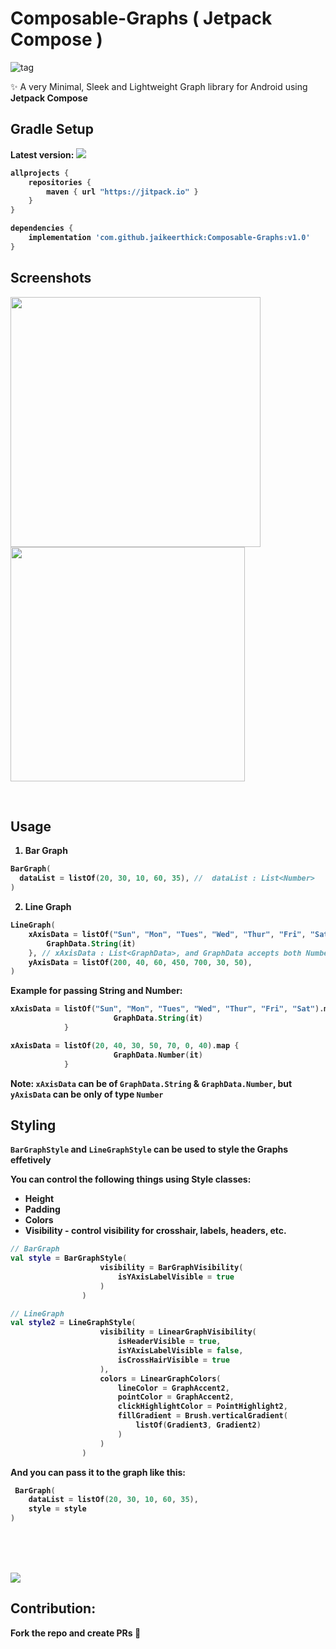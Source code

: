 # Composable-Graphs ( Jetpack Compose )
![tag](https://img.shields.io/github/license/jaikeerthick/Composable-Graphs)

✨ A very Minimal, Sleek and Lightweight Graph library for Android using <b>Jetpack Compose<b/>
    
## Gradle Setup
Latest version: [![](https://jitpack.io/v/jaikeerthick/Composable-Graphs.svg)](https://jitpack.io/#jaikeerthick/Composable-Graphs)

```gradle
allprojects {
    repositories {
        maven { url "https://jitpack.io" }
    }
}

dependencies {
    implementation 'com.github.jaikeerthick:Composable-Graphs:v1.0'
}
```

## Screenshots

<p>
<img width="400px" src="https://raw.githubusercontent.com/jaikeerthick/Composable-Graphs/master/screenshot_1.png" />
<img width="375px" src="https://raw.githubusercontent.com/jaikeerthick/Composable-Graphs/master/screenshot_2.png" />
<p/>
<br/>


## Usage
    
1. Bar Graph

```kotlin
BarGraph(
  dataList = listOf(20, 30, 10, 60, 35), //  dataList : List<Number>
)
```
    
2. Line Graph

```kotlin
LineGraph(
    xAxisData = listOf("Sun", "Mon", "Tues", "Wed", "Thur", "Fri", "Sat").map {
        GraphData.String(it)
    }, // xAxisData : List<GraphData>, and GraphData accepts both Number and String types
    yAxisData = listOf(200, 40, 60, 450, 700, 30, 50),
)
```
    
Example for passing String and Number:
    
```kotlin
xAxisData = listOf("Sun", "Mon", "Tues", "Wed", "Thur", "Fri", "Sat").map {
                       GraphData.String(it)
            }

xAxisData = listOf(20, 40, 30, 50, 70, 0, 40).map {
                       GraphData.Number(it)
            }
``` 
    
<b>Note:<b/> ```xAxisData``` can be of ```GraphData.String``` & ```GraphData.Number```, but ```yAxisData``` can be only of type ```Number```

## Styling
    
```BarGraphStyle``` and ```LineGraphStyle``` can be used to style the Graphs effetively

You can control the following things using Style classes:

- Height
- Padding
- Colors
- Visibility - control visibility for crosshair, labels, headers, etc.
    
``` kotlin
// BarGraph
val style = BarGraphStyle(
                    visibility = BarGraphVisibility(
                        isYAxisLabelVisible = true
                    )
                )

// LineGraph
val style2 = LineGraphStyle(
                    visibility = LinearGraphVisibility(
                        isHeaderVisible = true,
                        isYAxisLabelVisible = false,
                        isCrossHairVisible = true
                    ),
                    colors = LinearGraphColors(
                        lineColor = GraphAccent2,
                        pointColor = GraphAccent2,
                        clickHighlightColor = PointHighlight2,
                        fillGradient = Brush.verticalGradient(
                            listOf(Gradient3, Gradient2)
                        )
                    )
                )
````
And you can pass it to the graph like this:
````kotlin
 BarGraph(
    dataList = listOf(20, 30, 10, 60, 35),
    style = style
)   
````

<br/>
<br/>
<br/>

![](https://forthebadge.com/images/badges/built-with-love.svg)
    
## Contribution:
Fork the repo and create PRs 🦄

